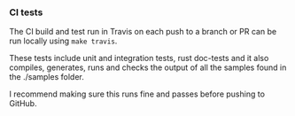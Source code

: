 ### CI tests
The CI build and test run in Travis on each push to a branch or PR can be run locally 
using ```make travis```.

These tests include unit and integration tests, rust doc-tests and it also compiles, generates, runs and checks the 
output of all the samples found in the ./samples folder.

I recommend making sure this runs fine and passes before pushing to GitHub.
